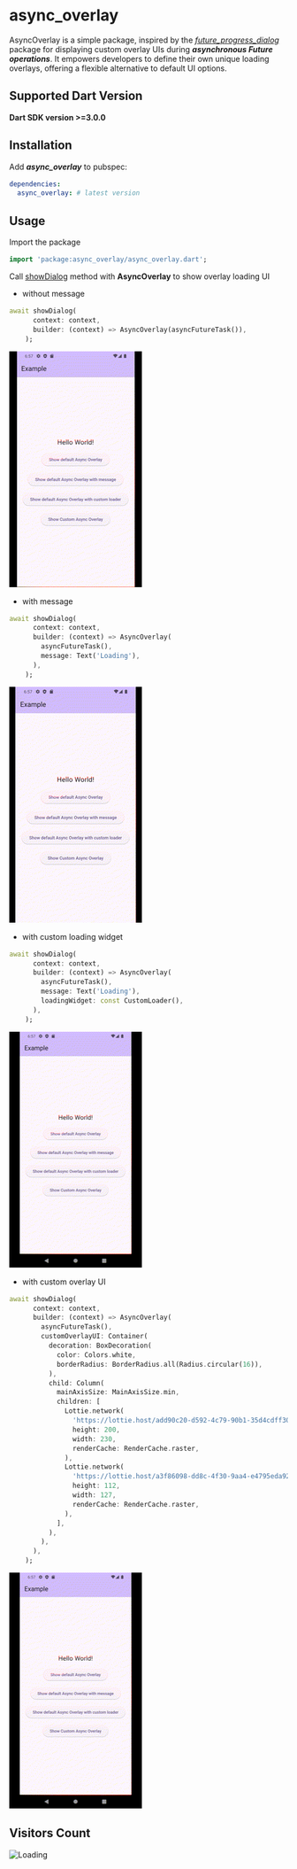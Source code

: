 # async_overlay

AsyncOverlay is a simple package, inspired by the [_future_progress_dialog_](https://github.com/donguseo/future_progress_dialog) 
package for displaying custom overlay UIs during **_asynchronous Future operations_**. 
It empowers developers to define their own unique loading overlays, 
offering a flexible alternative to default UI options.


## Supported Dart Version 
**Dart SDK version >=3.0.0**


## Installation

Add **_async_overlay_** to pubspec:

```yaml
dependencies:
  async_overlay: # latest version 
```

## Usage

Import the package 

```dart
import 'package:async_overlay/async_overlay.dart';
```

Call [showDialog](https://api.flutter.dev/flutter/material/showDialog.html) method with **AsyncOverlay** to show overlay loading UI

- without message
```dart
await showDialog(
      context: context,
      builder: (context) => AsyncOverlay(asyncFutureTask()),
    );
```
![](readme_assets/async_overlay_without_msg.gif)

- with message
```dart
await showDialog(
      context: context,
      builder: (context) => AsyncOverlay(
        asyncFutureTask(),
        message: Text('Loading'),
      ),
    );
```
![](readme_assets/async_overlay_with_msg.gif)

- with custom loading widget
```dart
await showDialog(
      context: context,
      builder: (context) => AsyncOverlay(
        asyncFutureTask(),
        message: Text('Loading'),
        loadingWidget: const CustomLoader(),
      ),
    );
```
![](readme_assets/async_overlay_with_custom_loader.gif)

- with custom overlay UI
```dart
await showDialog(
      context: context,
      builder: (context) => AsyncOverlay(
        asyncFutureTask(),
        customOverlayUI: Container(
          decoration: BoxDecoration(
            color: Colors.white,
            borderRadius: BorderRadius.all(Radius.circular(16)),
          ),
          child: Column(
            mainAxisSize: MainAxisSize.min,
            children: [
              Lottie.network(
                'https://lottie.host/add90c20-d592-4c79-90b1-35d4cdff3035/SXrl7L2Y8G.json',
                height: 200,
                width: 230,
                renderCache: RenderCache.raster,
              ),
              Lottie.network(
                'https://lottie.host/a3f86098-dd8c-4f30-9aa4-e4795eda9243/9b4YUI1crz.json',
                height: 112,
                width: 127,
                renderCache: RenderCache.raster,
              ),
            ],
          ),
        ),
      ),
    );
```
![](readme_assets/async_overlay_without_custom_overlay.gif)

## Visitors Count

<img src = "https://profile-counter.glitch.me/async_overlay/count.svg" alt ="Loading">
